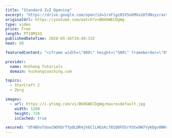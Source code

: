 ```yaml
---
title: "Standard ZvZ Opening"
excerpt: "https://drive.google.com/open?id=1rxFigz8SV5okMVa10TdNsyzravYgkTjE  Interested in lessons? Email Devon directly at hushangtutorials@outlook.com ------------------------------------------------------------------------------------------------------- Want to support HuShang Tutorials directly? Patreon is"
originalUrl: https://youtube.com/watch?v=B6HGWECDgWg
type: video
price: Free
length: PT10M15S
publishedDateTime: 2020-05-26T19:49:33Z
heat: 50

featuredContent: "<iframe width=\"800\" height=\"500\" frameborder=\"0\" src=\"https://www.youtube.com/embed/B6HGWECDgWg\" allow=\"accelerometer; autoplay; encrypted-media; gyroscope; picture-in-picture\" allowfullscreen></iframe>"

provider:
  name: HuShang Tutorials
  domain: hushangcoaching.com

topics:
  - StarCraft 2
  - Zerg

images:
  - url: https://i.ytimg.com/vi/B6HGWECDgWg/maxresdefault.jpg
    width: 1280
    height: 720
    isCached: true

secured: "dT4BhoTdoxCNOhDrTYpOLDR4jh6ClLHQsKc78IQ0FOSrYGtw9W7VyKDgv0NRvL0o6aShOD4jGc5iqXmM6PTvHV9lKmGVx54rH5Kc5cwi1EeAKTbcZ5xtHVpzXVSUQqW81P8qpvuYA/FjQO0B7yH19/VNKWBn8To1djGpxzuLo8k3Ew1O4zgyTOfZWOlmXeAAN7P1CJScZG10bKD9JN4GEd8/OUDPXATu1uxZiDbyLwBNH6+omH740DU6aSHnzSasumdSb5hrWJgxlTWVEt+r6PGphW35gow9D1JnfJ40GAi5LyARr/xO7Bl9bbm69gvrVLBRB2E1N3C37OAN9c7d5fATDshFbdvll4/5Mzgrhny3SrTY4ad/R79ZcMVeUHhAy624JhAGPpXAjygjxA0ln/boS2ZnaYBwa6jJohMKhxs=;5KqOuv3oJvSVvSLGwV3tvg=="
---
```


